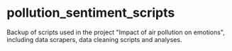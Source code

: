 # pollution_sentiment_scripts

Backup of scripts used in the project "Impact of air pollution on emotions", including data scrapers, data cleaning scripts and analyses.
